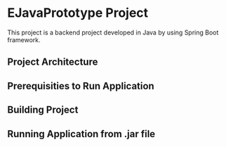 # EJavaPrototype Project

This project is a backend project developed in Java by using Spring Boot framework.

## Project Architecture

## Prerequisities to Run Application

## Building Project

## Running Application from .jar file
